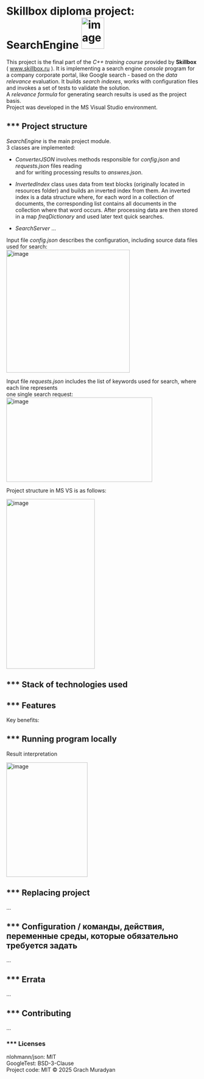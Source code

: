 # Skillbox diploma project: SearchEngine     <img width="60" height="82" alt="image" src="https://github.com/user-attachments/assets/62431dec-ee86-49aa-947a-01e9da8f1ddf" />

This project is the final part of the *C++ training course* provided by **Skillbox** ( www.skillbox.ru ).
It is implementing a search engine *console* program for a company corporate portal, like Google search - 
based on the *data relevance* evaluation. 
It builds *search indexes*, works with configuration files and invokes a set of tests to validate the solution.  
A *relevance formula* for generating search results is used as the project basis.  
Project was developed in the MS Visual Studio environment. 



## *** Project structure  
*SearchEngine* is the main project module.  
3 classes are implemented:
- *ConverterJSON* involves methods responsible for *config.json* and *requests.json* files reading  
and for writing processing results to *answres.json*.  

- *InvertedIndex* class uses data from text blocks (originally located in resources folder)
and builds an inverted index from them. An inverted index is a data structure where,
for each word in a collection of documents, the corresponding list contains all documents
in the collection where that word occurs.
After processing data are then stored in a map *freqDictionary* and used later text quick searches.  

- *SearchServer*  ...  


Input file *config.json* describes the configuration, including source data files used for search:  
<img width="324" height="323" alt="image" src="https://github.com/user-attachments/assets/db358f19-3914-406b-bfc3-b68086a92a0b" />  


Input file *requests.json* includes the list of keywords used for search, where each line represents  
one single search request:  
<img width="383" height="222" alt="image" src="https://github.com/user-attachments/assets/77f561af-a964-4d93-b8f9-8330cd59022b" />  


  
Project structure in MS VS is as follows:
<p>
<img width="232" height="446" alt="image" src="https://github.com/user-attachments/assets/67a9762f-a4b6-48b8-9335-1e7384ba96c1" />
</p>

##  *** Stack of technologies used
<p>
</p>

## *** Features
Key benefits:
<p>
</p>

## *** Running program locally  
Result interpretation  
  <p>
    <img width="213" height="301" alt="image" src="https://github.com/user-attachments/assets/1ac0e25b-cfe2-44ec-a90f-e652eec9bacb" />
  </p>

## *** Replacing project
...
<p>
</p>

## *** Configuration / команды, действия, переменные среды, которые обязательно требуется задать
...
<p>
</p>


## *** Errata
...
<p>
</p>



## *** Contributing
...
<p>
</p>

### *** Licenses
nlohmann/json: MIT  
GoogleTest: BSD-3-Clause  
Project code: MIT © 2025 Grach Muradyan

